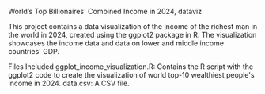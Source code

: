 World’s Top Billionaires' Combined Income in 2024, dataviz

This project contains a data visualization of the income of the richest man in the world in 2024, created using the ggplot2 package in R. The visualization showcases the income data and data on lower and middle income countries' GDP.

Files Included
ggplot_income_visualization.R: Contains the R script with the ggplot2 code to create the visualization of world top-10 wealthiest people's income in 2024.
data.csv: A CSV file. 
